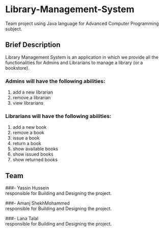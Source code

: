 # Library-Management-System
Team project using Java language for Advanced Computer Programming subject.



## Brief Description
Library Management System is an application in which we provide all the functionalities for Admins and Librarians to manage a library (or a bookstore).

### Admins will have the following abilities: 

1. add a new librarian
2. remove a librarian
3. view librarians



### Librarians will have the following abilities: 

1. add a new book
2. remove a book
3. issue a book
4. return a book
5. show available books
6. show issued books
7. show returned books


## Team
###- Yassin Hussein    
responsible for Building and Designing the project.

###- Amanj ShekhMohammed      
responsible for Building and Designing the project.

###- Lana Talal    
responsible for Building and Designing the project.

